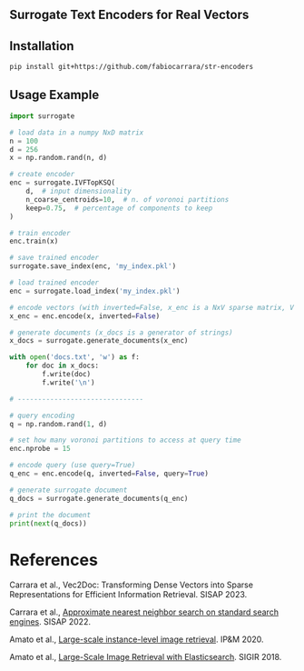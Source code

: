Surrogate Text Encoders for Real Vectors
---

## Installation

```sh
pip install git+https://github.com/fabiocarrara/str-encoders
```

## Usage Example
```python
import surrogate

# load data in a numpy NxD matrix
n = 100
d = 256
x = np.random.rand(n, d)

# create encoder
enc = surrogate.IVFTopKSQ(
    d,  # input dimensionality
    n_coarse_centroids=10,  # n. of voronoi partitions
    keep=0.75,  # percentage of components to keep
)

# train encoder
enc.train(x)

# save trained encoder
surrogate.save_index(enc, 'my_index.pkl')

# load trained encoder
enc = surrogate.load_index('my_index.pkl')

# encode vectors (with inverted=False, x_enc is a NxV sparse matrix, V = vocab size)
x_enc = enc.encode(x, inverted=False)

# generate documents (x_docs is a generator of strings)
x_docs = surrogate.generate_documents(x_enc)

with open('docs.txt', 'w') as f:
    for doc in x_docs:
        f.write(doc)
        f.write('\n')

# -------------------------------

# query encoding
q = np.random.rand(1, d)

# set how many voronoi partitions to access at query time
enc.nprobe = 15

# encode query (use query=True)
q_enc = enc.encode(q, inverted=False, query=True)

# generate surrogate document
q_docs = surrogate.generate_documents(q_enc)

# print the document
print(next(q_docs))
```

# References
Carrara et al., Vec2Doc: Transforming Dense Vectors into Sparse Representations for Efficient Information Retrieval. SISAP 2023.

Carrara et al., [Approximate nearest neighbor search on standard search engines](https://link.springer.com/chapter/10.1007/978-3-031-17849-8_17). SISAP 2022.

Amato et al., [Large-scale instance-level image retrieval](https://www.sciencedirect.com/science/article/pii/S0306457319301682). IP&M 2020.

Amato et al., [Large-Scale Image Retrieval with Elasticsearch](https://dl.acm.org/doi/abs/10.1145/3209978.3210089). SIGIR 2018.
